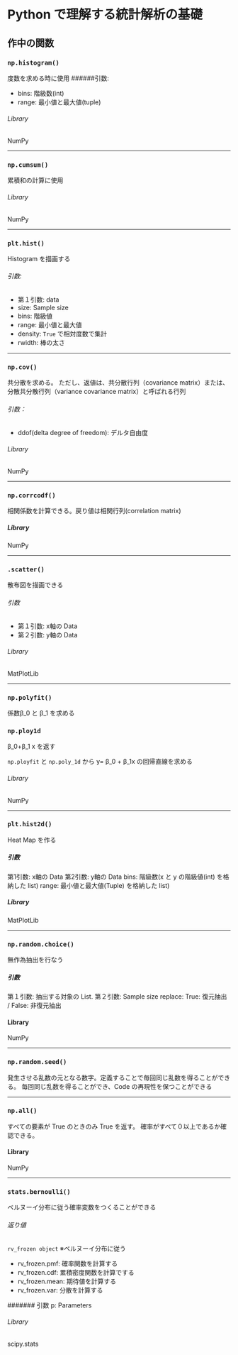 # Python で理解する統計解析の基礎

## 作中の関数

### `np.histogram()`
度数を求める時に使用
######引数:

- bins: 階級数(int)
- range: 最小値と最大値(tuple)
###### Library
NumPy

---

### `np.cumsum()`
累積和の計算に使用

###### Library
NumPy

---
### `plt.hist()`
Histogram を描画する

###### 引数:
- 第１引数: data
- size: Sample size
- bins: 階級値
- range: 最小値と最大値
- density: `True` で相対度数で集計
- rwidth: 棒の太さ

---
### `np.cov()`
共分散を求める。
ただし、返値は、共分散行列（covariance matrix）または、分散共分散行列（variance covariance matrix）と呼ばれる行列
###### 引数：
- ddof(delta degree of freedom): デルタ自由度
###### Library
NumPy

---
### `np.corrcodf()`
相関係数を計算できる。戻り値は相関行列(correlation matrix)
##### Library
NumPy

---
### `.scatter()`
散布図を描画できる

###### 引数
- 第１引数: x軸の Data
- 第２引数: y軸の Data

###### Library
MatPlotLib

---
### `np.polyfit()`
係数β_0 と β_1 を求める

### `np.ploy1d`
β_0+β_1 x を返す

`np.ployfit` と `np.poly_1d` から y= β_0 + β_1x の回帰直線を求める

###### Library
NumPy

---
### `plt.hist2d()`
Heat Map を作る

##### 引数
第1引数: x軸の Data
第2引数: y軸の Data
bins: 階級数(x と y の階級値(int) を格納した list)
range: 最小値と最大値(Tuple) を格納した list)
##### Library
MatPlotLib

---

### `np.random.choice()`
無作為抽出を行なう
##### 引数
第１引数: 抽出する対象の List.
第２引数: Sample size
replace: True: 復元抽出 / False: 非復元抽出
#### Library
NumPy

---
### `np.random.seed()`
発生させる乱数の元となる数字。定義することで毎回同じ乱数を得ることができる。
毎回同じ乱数を得ることができ、Code の再現性を保つことができる

---
### `np.all()`
すべての要素が True のときのみ True を返す。
確率がすべて０以上であるか確認できる。
#### Library
NumPy

---
### `stats.bernoulli()`
ベルヌーイ分布に従う確率変数をつくることができる
###### 返り値
`rv_frozen object` ※ベルヌーイ分布に従う
- rv_frozen.pmf: 確率関数を計算する
- rv_frozen.cdf: 累積密度関数を計算でする
- rv_frozen.mean: 期待値を計算する
- rv_frozen.var: 分散を計算する

####### 引数
p: Parameters 

###### Library
scipy.stats